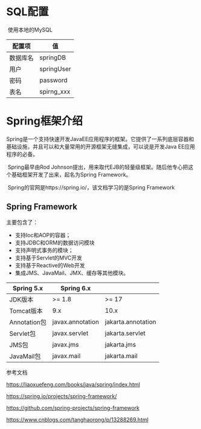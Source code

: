# SQL配置

​	使用本地的MySQL

| 配置项   | 值         |
| -------- | ---------- |
| 数据库名 | springDB   |
| 用户     | springUser |
| 密码     | password   |
| 表名     | spirng_xxx |





# Spring框架介绍

​	Spring是一个支持快速开发JavaEE应用程序的框架。它提供了一系列底层容器和基础设施，并且可以和大量常用的开源框架无缝集成，可以说是开发Java EE应用程序的必备。

​	Spring最早由Rod Johnson提出，用来取代EJB的轻量级框架。随后他专心把这个基础框架开发了出来，起名为Spring Framework。

​	Spring的官网是https://spring.io/，该文档学习的是Spring Framework





## Spring Framework

主要包含了：

- 支持Ioc和AOP的容器；
- 支持JDBC和ORM的数据访问模块
- 支持声明式事务的模块；
- 支持基于Servlet的MVC开发
- 支持基于Reactive的Web开发
- 集成JMS、JavaMail、JMX、缓存等其他模块。





| Spring 5.x   | Spring 6.x       |                    |
| ------------ | ---------------- | ------------------ |
| JDK版本      | >= 1.8           | >= 17              |
| Tomcat版本   | 9.x              | 10.x               |
| Annotation包 | javax.annotation | jakarta.annotation |
| Servlet包    | javax.servlet    | jakarta.servlet    |
| JMS包        | javax.jms        | jakarta.jms        |
| JavaMail包   | javax.mail       | jakarta.mail       |





参考文档

https://liaoxuefeng.com/books/java/spring/index.html

https://spring.io/projects/spring-framework/

https://github.com/spring-projects/spring-framework

https://www.cnblogs.com/tanghaorong/p/13288269.html
